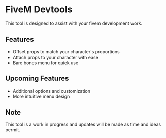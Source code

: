 # FiveM Devtools

This tool is designed to assist with your fivem development work.

## Features
- Offset props to match your character's proportions
- Attach props to your character with ease
- Bare bones menu for quick use

## Upcoming Features
- Additional options and customization 
- More intuitive menu design

## Note
This tool is a work in progress and updates will be made as time and ideas permit.
